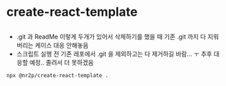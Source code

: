 # create-react-template

##
- .git 과 ReadMe 이렇게 두개가 있어서 삭제하기를 했을 때 기존 .git 까지 다 지워버리는 케이스 대응 안해놓음
- 스크립트 실행 전 기존 레포에서 .git 을 제외하고는 다 제거하길 바람... ㅜ 추후 대응할 예정.. 졸려서 더 못하겠음
```shell
npx @nr2p/create-react-template .
```